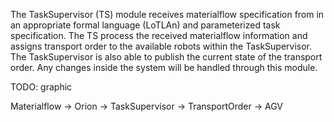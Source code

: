 The TaskSupervisor (TS) module receives materialflow specification from in an appropriate formal language (LoTLAn) and parameterized task specification. The TS process the received materialflow information and assigns transport order to the available robots within the TaskSupervisor. The TaskSupervisor is also able to publish the current state of the transport order. Any changes inside the system will be handled through this module.

TODO: graphic

Materialflow -> Orion -> TaskSupervisor -> TransportOrder -> AGV
